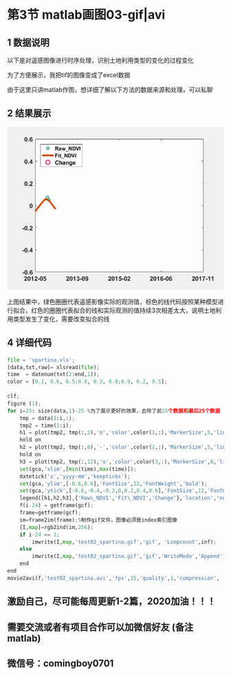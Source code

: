 # 第3节 matlab画图03-gif\|avi

## 1 数据说明

以下是对遥感图像进行时序处理，识别土地利用类型的变化的过程变化

为了方便展示，我把tif的图像变成了excel数据

由于这里只讲matlab作图，想详细了解以下方法的数据来源和处理，可以私聊

## 2 结果展示

![](../.gitbook/assets/test02_spartina.gif)

上图结果中，绿色圈圈代表遥感影像实际的观测值，棕色的线代码按照某种模型进行拟合，红色的圈圈代表拟合的线和实际观测的值持续3次相差太大，说明土地利用类型发生了变化，需要改变拟合的线

## 4 详细代码

```python
file = 'spartina.xls';
[data,txt,raw]= xlsread(file);
time  = datenum(txt(2:end,1));
color = [0.1, 0.6, 0.5;0.8, 0.3, 0.0;0.9, 0.2, 0.5];

clf;
figure (1);
for i=25: size(data,1)-25 %为了展示更好的效果，去除了前25个数据和最后25个数据
    tmp = data(1:i,:);
    tmp2 = time(1:i);
    h1 = plot(tmp2, tmp(:,2),'o','color',color(1,:),'MarkerSize',5,'linewidth',1.5);
    hold on
    h2 = plot(tmp2, tmp(:,6),'-','color',color(2,:),'MarkerSize',5,'linewidth',3);
    hold on
    h3 = plot(tmp2, tmp(:,12),'o','color',color(3,:),'MarkerSize',8,'linewidth',2);
    set(gca,'xlim',[min(time),max(time)]);
    datetick('x','yyyy-mm','keepticks');
    set(gca,'ylim',[-0.6,0.6],'FontSize',12,'FontWeight','bold');
    set(gca,'ytick',[-0.6,-0.4,-0.2,0,0.2,0.4,0.6],'FontSize',12,'FontWeight','bold');
    legend([h1,h2,h3],{'Raw\_NDVI','Fit\_NDVI','Change'},'location','northwest')
    f(i-24) = getframe(gcf);
    frame=getframe(gcf);
    im=frame2im(frame);%制作gif文件，图像必须是index索引图像
    [I,map]=rgb2ind(im,256);
    if i-24 == 1;
        imwrite(I,map,'test02_spartina.gif','gif', 'Loopcount',inf);
    else
        imwrite(I,map,'test02_spartina.gif','gif','WriteMode','Append');
    end
end
movie2avi(f,'test02_spartina.avi','fps',15,'quality',1,'compression', 'None');
```

## 激励自己，尽可能每周更新1-2篇，2020加油！！！

## 需要交流或者有项目合作可以加微信好友 \(备注matlab\)

## 微信号：comingboy0701

```python

```

